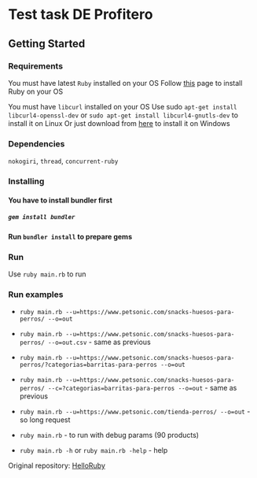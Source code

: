 # Test task DE Profitero

## Getting Started

### Requirements

You must have latest `Ruby` installed on your OS
Follow [this](https://www.ruby-lang.org/en/documentation/installation/) page to install Ruby on your OS

You must have `libcurl` installed on your OS
Use sudo `apt-get install libcurl4-openssl-dev` or `sudo apt-get install libcurl4-gnutls-dev` to install it on Linux
Or just download from [here](https://curl.haxx.se/download.html) to install it on Windows

### Dependencies
`nokogiri`,
`thread`,
`concurrent-ruby`

### Installing

#### You have to install bundler first
##### `gem install bundler`
#### Run `bundler install` to prepare gems

### Run
Use `ruby main.rb` to run

### Run examples
* `ruby main.rb --u=https://www.petsonic.com/snacks-huesos-para-perros/ --o=out`
* `ruby main.rb --u=https://www.petsonic.com/snacks-huesos-para-perros/ --o=out.csv` - same as previous
* `ruby main.rb --u=https://www.petsonic.com/snacks-huesos-para-perros/?categorias=barritas-para-perros --o=out`
* `ruby main.rb --u=https://www.petsonic.com/snacks-huesos-para-perros/ --c=?categorias=barritas-para-perros --o=out`  - same as previous
* `ruby main.rb --u=https://www.petsonic.com/tienda-perros/ --o=out` - so long request
* `ruby main.rb` - to run with debug params (90 products)

* `ruby main.rb -h` or `ruby main.rb -help` - help

Original repository: [HelloRuby](https://github.com/DangouHaim/HelloRuby)
